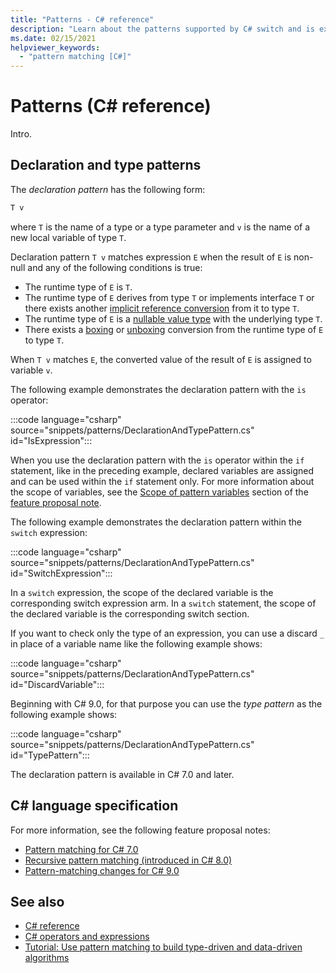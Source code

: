 ```yaml
---
title: "Patterns - C# reference"
description: "Learn about the patterns supported by C# switch and is expressions and C# switch statement - C# reference"
ms.date: 02/15/2021
helpviewer_keywords: 
  - "pattern matching [C#]"
---
```

# Patterns (C# reference)

Intro.

## Declaration and type patterns

The *declaration pattern* has the following form:

```csharp
T v
```

where `T` is the name of a type or a type parameter and `v` is the name of a new local variable of type `T`.

Declaration pattern `T v` matches expression `E` when the result of `E` is non-null and any of the following conditions is true:

- The runtime type of `E` is `T`.
- The runtime type of `E` derives from type `T` or implements interface `T` or there exists another [implicit reference conversion](~/_csharplang/spec/conversions.md#implicit-reference-conversions) from it to type `T`.
- The runtime type of `E` is a [nullable value type](../builtin-types/nullable-value-types.md) with the underlying type `T`.
- There exists a [boxing](../../programming-guide/types/boxing-and-unboxing.md#boxing) or [unboxing](../../programming-guide/types/boxing-and-unboxing.md#unboxing) conversion from the runtime type of `E` to type `T`.

When `T v` matches `E`, the converted value of the result of `E` is assigned to variable `v`.

The following example demonstrates the declaration pattern with the `is` operator:

:::code language="csharp" source="snippets/patterns/DeclarationAndTypePattern.cs" id="IsExpression":::

When you use the declaration pattern with the `is` operator within the `if` statement, like in the preceding example, declared variables are assigned and can be used within the `if` statement only. For more information about the scope of variables, see the [Scope of pattern variables](~/_csharplang/proposals/csharp-7.0/pattern-matching.md#scope-of-pattern-variables) section of the [feature proposal note](~/_csharplang/proposals/csharp-7.0/pattern-matching.md).

The following example demonstrates the declaration pattern within the `switch` expression:

:::code language="csharp" source="snippets/patterns/DeclarationAndTypePattern.cs" id="SwitchExpression":::

In a `switch` expression, the scope of the declared variable is the corresponding switch expression arm. In a `switch` statement, the scope of the declared variable is the corresponding switch section.

If you want to check only the type of an expression, you can use a discard `_` in place of a variable name like the following example shows:

:::code language="csharp" source="snippets/patterns/DeclarationAndTypePattern.cs" id="DiscardVariable":::

Beginning with C# 9.0, for that purpose you can use the *type pattern* as the following example shows:

:::code language="csharp" source="snippets/patterns/DeclarationAndTypePattern.cs" id="TypePattern":::

The declaration pattern is available in C# 7.0 and later.

## C# language specification

For more information, see the following feature proposal notes:

- [Pattern matching for C# 7.0](~/_csharplang/proposals/csharp-7.0/pattern-matching.md)
- [Recursive pattern matching (introduced in C# 8.0)](~/_csharplang/proposals/csharp-8.0/patterns.md)
- [Pattern-matching changes for C# 9.0](~/_csharplang/proposals/csharp-9.0/patterns3.md)

## See also

- [C# reference](../index.md)
- [C# operators and expressions](index.md)
- [Tutorial: Use pattern matching to build type-driven and data-driven algorithms](../../tutorials/pattern-matching.md)
